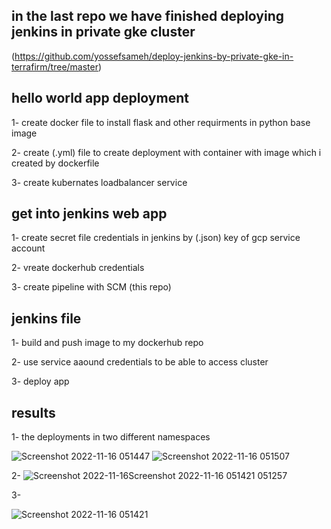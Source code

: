 ## in the last repo we have finished deploying jenkins in private gke cluster
(https://github.com/yossefsameh/deploy-jenkins-by-private-gke-in-terrafirm/tree/master)

## hello world app deployment

  1- create docker file to install flask and other requirments in python base image
  
  
  2- create (.yml) file to create deployment with container with image which i created by dockerfile
  
  
  3- create kubernates loadbalancer service 
  

## get into jenkins web app 

  1- create secret file credentials in jenkins by (.json) key of gcp service account 
  
  
  2- vreate dockerhub credentials
  
  
  3- create pipeline with SCM (this repo)
  
## jenkins file

  1- build and push image to my dockerhub repo
  
  2- use service aaound credentials to be able to access cluster
  
  3- deploy app
  
## results

  1- the deployments in two different namespaces
  
![Screenshot 2022-11-16 051447](https://user-images.githubusercontent.com/43928828/202181460-2a74d0d6-0e02-4fdd-a486-ac909d2f08dd.png)
![Screenshot 2022-11-16 051507](https://user-images.githubusercontent.com/43928828/202181473-f5e5c40b-62cc-44d9-87a4-54139023ac29.png)
 
 
  2-
![Screenshot 2022-11-16![Screenshot 2022-11-16 051421](https://user-images.githubusercontent.com/43928828/202183069-d988d293-2e4c-4d00-a0af-188334a99cbd.png)
 051257](https://user-images.githubusercontent.com/43928828/202182992-63c356f3-afe6-4da3-8fbe-e345df9eb8d0.png)


  3-

![Screenshot 2022-11-16 051421](https://user-images.githubusercontent.com/43928828/202183357-b0631a6b-6ba7-43e0-8bae-be4c6dbc4802.png)

  
  
